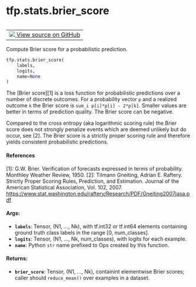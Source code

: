 <div itemscope itemtype="http://developers.google.com/ReferenceObject">
<meta itemprop="name" content="tfp.stats.brier_score" />
<meta itemprop="path" content="Stable" />
</div>

# tfp.stats.brier_score


<table class="tfo-notebook-buttons tfo-api" align="left">

<td>
  <a target="_blank" href="https://github.com/tensorflow/probability/blob/master/tensorflow_probability/python/stats/calibration.py">
    <img src="https://www.tensorflow.org/images/GitHub-Mark-32px.png" />
    View source on GitHub
  </a>
</td></table>



Compute Brier score for a probabilistic prediction.

``` python
tfp.stats.brier_score(
    labels,
    logits,
    name=None
)
```



<!-- Placeholder for "Used in" -->

The [Brier score][1] is a loss function for probabilistic predictions over a
number of discrete outcomes.  For a probability vector `p` and a realized
outcome `k` the Brier score is `sum_i p[i]*p[i] - 2*p[k]`.  Smaller values are
better in terms of prediction quality.  The Brier score can be negative.

Compared to the cross entropy (aka logarithmic scoring rule) the Brier score
does not strongly penalize events which are deemed unlikely but do occur,
see [2].  The Brier score is a strictly proper scoring rule and therefore
yields consistent probabilistic predictions.

#### References
[1]: G.W. Brier.
     Verification of forecasts expressed in terms of probability.
     Monthley Weather Review, 1950.
[2]: Tilmann Gneiting, Adrian E. Raftery.
     Strictly Proper Scoring Rules, Prediction, and Estimation.
     Journal of the American Statistical Association, Vol. 102, 2007.
     https://www.stat.washington.edu/raftery/Research/PDF/Gneiting2007jasa.pdf

#### Args:


* <b>`labels`</b>: Tensor, (N1, ..., Nk), with tf.int32 or tf.int64 elements containing
  ground truth class labels in the range [0, num_classes].
* <b>`logits`</b>: Tensor, (N1, ..., Nk, num_classes), with logits for each example.
* <b>`name`</b>: Python `str` name prefixed to Ops created by this function.


#### Returns:


* <b>`brier_score`</b>: Tensor, (N1, ..., Nk), containint elementwise Brier scores;
  caller should `reduce_mean()` over examples in a dataset.